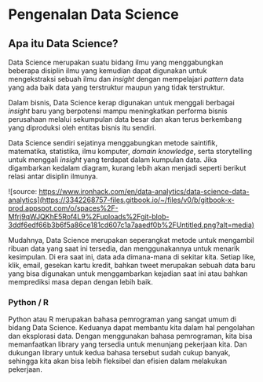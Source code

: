 # Pengenalan Data Science

## Apa itu Data Science?

Data Science merupakan suatu bidang ilmu yang menggabungkan beberapa disiplin ilmu yang kemudian dapat digunakan untuk mengekstraksi sebuah ilmu dan *insight* dengan mempelajari *pattern* data yang ada baik data yang terstruktur maupun yang tidak terstruktur.

Dalam bisnis, Data Science kerap digunakan untuk menggali berbagai *insight* baru yang berpotensi mampu meningkatkan performa bisnis perusahaan melalui sekumpulan data besar dan akan terus berkembang yang diproduksi oleh entitas bisnis itu sendiri.

Data Science sendiri sejatinya menggabungkan metode saintifik, matematika, statistika, ilmu komputer, *domain knowledge*, serta storytelling untuk menggali *insight* yang terdapat dalam kumpulan data. Jika digambarkan kedalam diagram, kurang lebih akan menjadi seperti berikut relasi antar disiplin ilmunya.

![source: https://www.ironhack.com/en/data-analytics/data-science-data-analytics](https://3342268757-files.gitbook.io/~/files/v0/b/gitbook-x-prod.appspot.com/o/spaces%2F-Mfrj9qWJQKhE5Rof4L9%2Fuploads%2Fgit-blob-3ddf6edf66b3b6f5a86ce181cd607c1a7aaedf0b%2FUntitled.png?alt=media)

Mudahnya, Data Science merupakan seperangkat metode untuk mengambil ribuan data yang saat ini tersedia, dan menggunakannya untuk menarik kesimpulan. Di era saat ini, data ada dimana-mana di sekitar kita. Setiap like, klik, email, gesekan kartu kredit, bahkan tweet merupakan sebuah data baru yang bisa digunakan untuk menggambarkan kejadian saat ini atau bahkan memprediksi masa depan dengan lebih baik.



### Python / R

Python atau R merupakan bahasa pemrograman yang sangat umum di bidang Data Science. Keduanya dapat membantu kita dalam hal pengolahan dan eksplorasi data. Dengan menggunakan bahasa pemrograman, kita bisa memanfaatkan library yang tersedia untuk menunjang pekerjaan kita. Dan dukungan library untuk kedua bahasa tersebut sudah cukup banyak, sehingga kita akan bisa lebih fleksibel dan efisien dalam melakukan pekerjaan.





